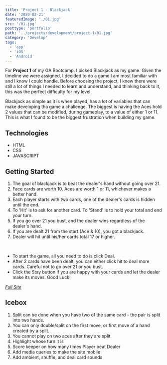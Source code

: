 ```yaml
---
title: 'Project 1 - Blackjack'
date: '2020-02-21'
featuredImage: './01.jpg'
src: '/01.jpg'
posttype: 'portfolio'
path: '../projects/development/project-1/01.jpg'
category: 'Develop'
tags:
  - 'app'
  - 'iOS'
  - 'Android'
---
```


For <b>Project 1</b> of my GA Bootcamp. I picked Blackjack as my game. Given the timeline we were assigned, I decided to do a game I am most familiar with and I know I could handle. Before choosing the project, I knew there were still a lot of things I needed to learn and understand, and thinking back to it, this was the perfect difficulty for my level.

Blackjack as simple as it is when played, has a lot of variables that can make developing tha game a challenge. The biggest is having the Aces hold 2 values that can be modified, during gameplay, to a value of either 1 or 11. This is what I found to be the biggest frustration when building my game.

<!-- ![alt text](https://i.imgur.com/Bgx9tlG.jpg 'initial screen')
![deal button clicked](images/screenshots/screenshot-2.png)
![stay button clicked](images/screenshots/screenshot-3.png) -->

## Technologies

<ul>
<li> HTML</li>
<li> CSS</li>
<li> JAVASCRIPT</li>
</ul>

## Getting Started

<ol>
<li>The goal of blackjack is to beat the dealer's hand without going over 21.</li>
<li>Face cards are worth 10. Aces are worth 1 or 11, whichever makes a better hand.</li>
<li>Each player starts with two cards, one of the dealer's cards is hidden until the end.</li>
<li>To 'Hit' is to ask for another card. To 'Stand' is to hold your total and end your turn.</li>
<li>If you go over 21 you bust, and the dealer wins regardless of the dealer's hand.</li>
<li>If you are dealt 21 from the start (Ace & 10), you got a blackjack.</li>
<li>Dealer will hit until his/her cards total 17 or higher.</li>
</ol>
<br>
<ul>
<li>To start the game, all you need to do is click Deal.</li>
<li> After 2 cards have been dealt, you can either click hit to deal more cards. Careful not to go over 21 or you bust.
<li> Click the Stay button if you are happy with your cards and let the dealer make its moves. Good Luck!
</ul>

<a class="button" href="https://rockyliwanag.github.io/Blackjack" target="_blank">_Full Site_<a>

## Icebox

<ol>
<li>Split can be done when you have two of the same card - the pair is split into two hands.</li>
<li>You can only double/split on the first move, or first move of a hand created by a split.</li>
<li>You cannot play on two aces after they are split.</li>
<li>Highlight whose turn it is</li>
<li>Score keeper on how many times Player beat Dealer</li>
<li>Add media queries to make the site mobile</li>
<li>Add ambient, shuffle, and deal card sounds</li>

